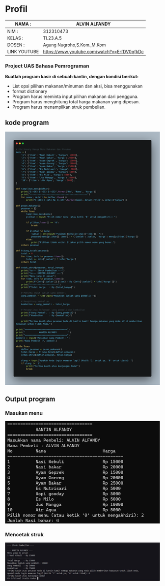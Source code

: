 # Profil

| NAMA  :| ALVIN ALFANDY |
| --- | --- |
| NIM   :| 312310473 |
| KELAS :| TI.23.A.5 |
| DOSEN :| Agung Nugroho,S.Kom.,M.Kom |
| LINK YOUTUBE |  https://www.youtube.com/watch?v=ErfDV0qfkDc                   |

### Project UAS Bahasa Pemrograman

**Buatlah program kasir di sebuah kantin, dengan kondisi berikut:**
- List opsi pilihan makanan/minuman dan aksi, bisa menggunakan
- format dictionary
- Program harus meminta input pilihan makanan dari pengguna.
- Program harus menghitung total harga makanan yang dipesan.
- Program harus menampilkan struk pembelian.

## kode program 
![Alt text](Gambar/image.png)

## Output program

### Masukan menu
![Alt text](Gambar/image-1.png)

### Mencetak struk
![Alt text](Gambar/5e5164e0-41a0-4d9b-b29a-12f92cd25396.jpeg)
 
